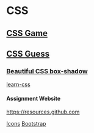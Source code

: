 # CSS

<!--start from chp 17 377 Screen Sizes -->

## [CSS Game](https://flukeout.github.io/)

## [CSS Guess](https://www.guess-css.app/)

### [Beautiful CSS box-shadow](https://getcssscan.com/css-box-shadow-examples)

[learn-css](https://www.codecademy.com/learn/learn-css)

#### Assignment Website

https://resources.github.com

<!-- https://github.com/rizwanbhatti -->

[Icons](https://fontawesome.com/icons/)
[Bootstrap](https://getbootstrap.com/)